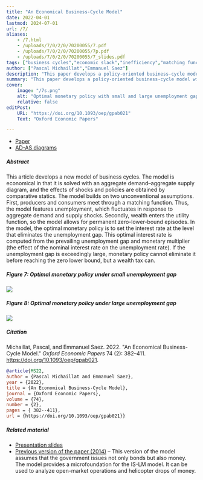 ```yaml
---
title: "An Economical Business-Cycle Model" 
date: 2022-04-01
lastmod: 2024-07-01
url: /7/
aliases:
    - /7.html
    - /uploads/7/0/2/0/70200055/7.pdf
    - /uploads/7/0/2/0/70200055/7p.pdf
    - /uploads/7/0/2/0/70200055/7_slides.pdf
tags: ["business cycles","economic slack","inefficiency","matching function","monetary policy","optimal control","price rigidity","social psychology","stabilization policy","sufficient statistics","unemployment gap","wealth in the utility","zero lower bound","wealth tax"]
author: ["Pascal Michaillat","Emmanuel Saez"]
description: "This paper develops a policy-oriented business-cycle model with fluctuating unemployment and long zero-lower-bound episodes. Published in OEP, 2022." 
summary: "This paper develops a policy-oriented business-cycle model with fluctuating unemployment and long zero-lower-bound episodes. The innovations are that producers and consumers meet through a matching function, and wealth enters the utility function." 
cover:
    image: "/7s.png"
    alt: "Optimal monetary policy with small and large unemployment gaps"
    relative: false
editPost:
    URL: "https://doi.org/10.1093/oep/gpab021"
    Text: "Oxford Economic Papers"

---
```


<div class="thinline"></div>

+ [Paper](/7.pdf)
+ [AD-AS diagrams](https://github.com/pmichaillat/economical-model)

<div class="thinline"></div>

##### Abstract

This article develops a new model of business cycles. The model is economical in that it is solved with an aggregate demand–aggregate supply diagram, and the effects of shocks and policies are obtained by comparative statics. The model builds on two unconventional assumptions. First, producers and consumers meet through a matching function. Thus, the model features unemployment, which fluctuates in response to aggregate demand and supply shocks. Secondly, wealth enters the utility function, so the model allows for permanent zero-lower-bound episodes. In the model, the optimal monetary policy is to set the interest rate at the level that eliminates the unemployment gap. This optimal interest rate is computed from the prevailing unemployment gap and monetary multiplier (the effect of the nominal interest rate on the unemployment rate). If the unemployment gap is exceedingly large, monetary policy cannot eliminate it before reaching the zero lower bound, but a wealth tax can.

<div class="thinline"></div>

##### Figure 7:  Optimal monetary policy under small unemployment gap

![](/7a.png)

##### Figure 8:  Optimal monetary policy under large unemployment gap

![](/7b.png)

<div class="thinline"></div>

##### Citation

Michaillat, Pascal, and Emmanuel Saez. 2022. "An Economical Business-Cycle Model." *Oxford Economic Papers* 74 (2): 382–411. https://doi.org/10.1093/oep/gpab021.

```BibTeX
@article{MS22,
author = {Pascal Michaillat and Emmanuel Saez},
year = {2022},
title = {An Economical Business-Cycle Model},
journal = {Oxford Economic Papers},
volume = {74},
number = {2},
pages = { 382--411},
url = {https://doi.org/10.1093/oep/gpab021}}
```

<div class="thinline"></div>

##### Related material

+ [Presentation slides](/7p.pdf)
+ [Previous version of the paper (2014)](https://www.nber.org/system/files/working_papers/w19777/revisions/w19777.rev0.pdf) – This version of the model assumes that the government issues not only bonds but also money. The model provides a microfoundation for the IS-LM model. It can be used to analyze open-market operations and helicopter drops of money.
